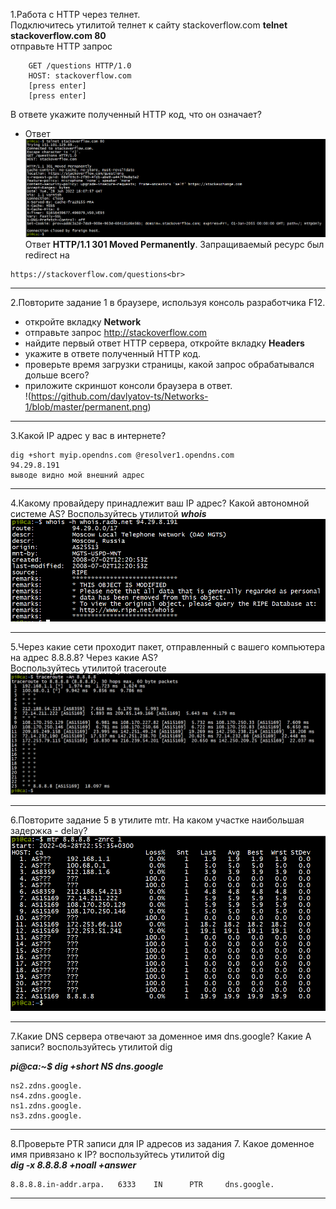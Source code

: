 1.Работа c HTTP через телнет.<br>
Подключитесь утилитой телнет к сайту stackoverflow.com **telnet stackoverflow.com 80**<br>
отправьте HTTP запрос<br>
```
	GET /questions HTTP/1.0
	HOST: stackoverflow.com
	[press enter]
	[press enter]
```
В ответе укажите полученный HTTP код, что он означает?<br>

-	Ответ<br>
![telnet stackoverflow.com 80](https://github.com/davlyatov-ts/Networks-1/blob/master/telnet.png)
Ответ **HTTP/1.1 301 Moved Permanently**. Запращиваемый ресурс был redirect на
```
https://stackoverflow.com/questions<br>
```
___
2.Повторите задание 1 в браузере, используя консоль разработчика F12.<br>
-	откройте вкладку **Network**
-	отправьте запрос http://stackoverflow.com
-	найдите первый ответ HTTP сервера, откройте вкладку **Headers**
-	укажите в ответе полученный HTTP код.
-	проверьте время загрузки страницы, какой запрос обрабатывался дольше всего?
-	приложите скриншот консоли браузера в ответ.<br>
!(https://github.com/davlyatov-ts/Networks-1/blob/master/permanent.png)

___
3.Какой IP адрес у вас в интернете?<br>
```
dig +short myip.opendns.com @resolver1.opendns.com
94.29.8.191
выводе видно мой внешний адрес
```
___
4.Какому провайдеру принадлежит ваш IP адрес? Какой автономной системе AS? Воспользуйтесь утилитой ***whois***<br>
![my ip](https://github.com/davlyatov-ts/Networks-1/blob/master/my%20ip.png)
___
5.Через какие сети проходит пакет, отправленный с вашего компьютера на адрес 8.8.8.8? Через какие AS?<br>
Воспользуйтесь утилитой traceroute<br>
![traceroute](https://github.com/davlyatov-ts/Networks-1/blob/master/traceroute.png)
___
6.Повторите задание 5 в утилите mtr. На каком участке наибольшая задержка - delay?
![mtr](https://github.com/davlyatov-ts/Networks-1/blob/master/mtr.png)
___
7.Какие DNS сервера отвечают за доменное имя dns.google? Какие A записи? воспользуйтесь утилитой dig<br>

***pi@ca:~$ dig +short NS dns.google***<br>
```
ns2.zdns.google.
ns4.zdns.google.
ns1.zdns.google.
ns3.zdns.google.
```
___
8.Проверьте PTR записи для IP адресов из задания 7. Какое доменное имя привязано к IP? воспользуйтесь утилитой dig<br>
***dig -x 8.8.8.8 +noall +answer***<br>
```
8.8.8.8.in-addr.arpa.   6333    IN      PTR     dns.google.
```
___
